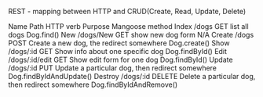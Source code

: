 REST - mapping between HTTP and CRUD(Create, Read, Update, Delete)

Name	Path			HTTP verb	Purpose												Mangoose method
Index	/dogs 			GET 		list all dogs										Dog.find()
New	/dogs/New			GET			show new dog form 									N/A
Create	/dogs			POST		Create a new dog, the redirect somewhere			Dog.create()
Show	/dogs/:id		GET			Show info about one specific dog 					Dog.findById()
Edit	/dogs/:id/edit	GET			Show edit form for one dog							Dog.findById()
Update	/dogs/:id		PUT			Update a particular dog, then redirect somewhere	Dog.findByIdAndUpdate() 
Destroy	/dogs/:id		DELETE		Delete a particular dog, then redirect somewhere	Dog.findByIdAndRemove()
